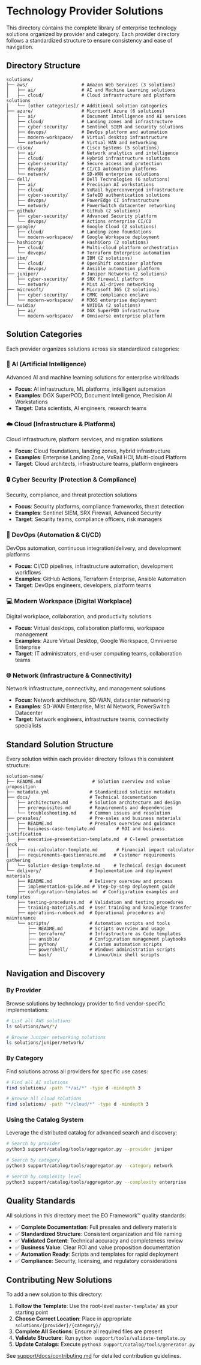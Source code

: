 # Technology Provider Solutions

This directory contains the complete library of enterprise technology solutions organized by provider and category. Each provider directory follows a standardized structure to ensure consistency and ease of navigation.

## Directory Structure

```
solutions/
├── aws/                    # Amazon Web Services (3 solutions)
│   ├── ai/                 # AI and Machine Learning solutions
│   ├── cloud/              # Cloud infrastructure and platform solutions
│   └── [other categories]/ # Additional solution categories
├── azure/                  # Microsoft Azure (6 solutions)
│   ├── ai/                 # Document Intelligence and AI services
│   ├── cloud/              # Landing zones and infrastructure
│   ├── cyber-security/     # Sentinel SIEM and security solutions
│   ├── devops/             # DevOps platform and automation
│   ├── modern-workspace/   # Virtual desktop infrastructure
│   └── network/            # Virtual WAN and networking
├── cisco/                  # Cisco Systems (5 solutions)
│   ├── ai/                 # Network analytics and intelligence
│   ├── cloud/              # Hybrid infrastructure solutions
│   ├── cyber-security/     # Secure access and protection
│   ├── devops/             # CI/CD automation platforms
│   └── network/            # SD-WAN enterprise solutions
├── dell/                   # Dell Technologies (6 solutions)
│   ├── ai/                 # Precision AI workstations
│   ├── cloud/              # VxRail hyperconverged infrastructure
│   ├── cyber-security/     # SafeID authentication solutions
│   ├── devops/             # PowerEdge CI infrastructure
│   └── network/            # PowerSwitch datacenter networking
├── github/                 # GitHub (2 solutions)
│   ├── cyber-security/     # Advanced Security platform
│   └── devops/             # Actions enterprise CI/CD
├── google/                 # Google Cloud (2 solutions)
│   ├── cloud/              # Landing zone foundations
│   └── modern-workspace/   # Google Workspace deployment
├── hashicorp/              # HashiCorp (2 solutions)
│   ├── cloud/              # Multi-cloud platform orchestration
│   └── devops/             # Terraform Enterprise automation
├── ibm/                    # IBM (2 solutions)
│   ├── cloud/              # OpenShift container platform
│   └── devops/             # Ansible automation platform
├── juniper/                # Juniper Networks (2 solutions)
│   ├── cyber-security/     # SRX firewall platform
│   └── network/            # Mist AI-driven networking
├── microsoft/              # Microsoft 365 (2 solutions)
│   ├── cyber-security/     # CMMC compliance enclave
│   └── modern-workspace/   # M365 enterprise deployment
└── nvidia/                 # NVIDIA (2 solutions)
    ├── ai/                 # DGX SuperPOD infrastructure
    └── modern-workspace/   # Omniverse enterprise platform
```

## Solution Categories

Each provider organizes solutions across six standardized categories:

### 🤖 AI (Artificial Intelligence)
Advanced AI and machine learning solutions for enterprise workloads
- **Focus**: AI infrastructure, ML platforms, intelligent automation
- **Examples**: DGX SuperPOD, Document Intelligence, Precision AI Workstations
- **Target**: Data scientists, AI engineers, research teams

### ☁️ Cloud (Infrastructure & Platforms)
Cloud infrastructure, platform services, and migration solutions
- **Focus**: Cloud foundations, landing zones, hybrid infrastructure
- **Examples**: Enterprise Landing Zone, VxRail HCI, Multi-cloud Platform
- **Target**: Cloud architects, infrastructure teams, platform engineers

### 🔒 Cyber Security (Protection & Compliance)
Security, compliance, and threat protection solutions
- **Focus**: Security platforms, compliance frameworks, threat detection
- **Examples**: Sentinel SIEM, SRX Firewall, Advanced Security
- **Target**: Security teams, compliance officers, risk managers

### 🚀 DevOps (Automation & CI/CD)
DevOps automation, continuous integration/delivery, and development platforms
- **Focus**: CI/CD pipelines, infrastructure automation, development workflows
- **Examples**: GitHub Actions, Terraform Enterprise, Ansible Automation
- **Target**: DevOps engineers, developers, platform teams

### 💻 Modern Workspace (Digital Workplace)
Digital workplace, collaboration, and productivity solutions
- **Focus**: Virtual desktops, collaboration platforms, workspace management
- **Examples**: Azure Virtual Desktop, Google Workspace, Omniverse Enterprise
- **Target**: IT administrators, end-user computing teams, collaboration teams

### 🌐 Network (Infrastructure & Connectivity)
Network infrastructure, connectivity, and management solutions
- **Focus**: Network architecture, SD-WAN, datacenter networking
- **Examples**: SD-WAN Enterprise, Mist AI Network, PowerSwitch Datacenter
- **Target**: Network engineers, infrastructure teams, connectivity specialists

## Standard Solution Structure

Every solution within each provider directory follows this consistent structure:

```
solution-name/
├── README.md                   # Solution overview and value proposition
├── metadata.yml               # Standardized solution metadata
├── docs/                      # Technical documentation
│   ├── architecture.md        # Solution architecture and design
│   ├── prerequisites.md       # Requirements and dependencies
│   └── troubleshooting.md     # Common issues and resolution
├── presales/                  # Pre-sales and business materials
│   ├── README.md              # Presales overview and guidance
│   ├── business-case-template.md        # ROI and business justification
│   ├── executive-presentation-template.md  # C-level presentation deck
│   ├── roi-calculator-template.md       # Financial impact calculator
│   ├── requirements-questionnaire.md   # Customer requirements gathering
│   └── solution-design-template.md     # Technical design document
└── delivery/                  # Implementation and deployment materials
    ├── README.md              # Delivery overview and process
    ├── implementation-guide.md # Step-by-step deployment guide
    ├── configuration-templates.md  # Configuration examples and templates
    ├── testing-procedures.md  # Validation and testing procedures
    ├── training-materials.md  # User training and knowledge transfer
    ├── operations-runbook.md  # Operational procedures and maintenance
    └── scripts/               # Automation scripts and tools
        ├── README.md          # Scripts overview and usage
        ├── terraform/         # Infrastructure as Code templates
        ├── ansible/           # Configuration management playbooks
        ├── python/            # Custom automation scripts
        ├── powershell/        # Windows administration scripts
        └── bash/              # Linux/Unix shell scripts
```

## Navigation and Discovery

### By Provider
Browse solutions by technology provider to find vendor-specific implementations:
```bash
# List all AWS solutions
ls solutions/aws/*/

# Browse Juniper networking solutions
ls solutions/juniper/network/
```

### By Category
Find solutions across all providers for specific use cases:
```bash
# Find all AI solutions
find solutions/ -path "*/ai/*" -type d -mindepth 3

# Browse all cloud solutions
find solutions/ -path "*/cloud/*" -type d -mindepth 3
```

### Using the Catalog System
Leverage the distributed catalog for advanced search and discovery:
```bash
# Search by provider
python3 support/catalog/tools/aggregator.py --provider juniper

# Search by category
python3 support/catalog/tools/aggregator.py --category network

# Search by complexity level
python3 support/catalog/tools/aggregator.py --complexity enterprise
```

## Quality Standards

All solutions in this directory meet the EO Framework™ quality standards:

- ✅ **Complete Documentation**: Full presales and delivery materials
- ✅ **Standardized Structure**: Consistent organization and file naming
- ✅ **Validated Content**: Technical accuracy and completeness review
- ✅ **Business Value**: Clear ROI and value proposition documentation
- ✅ **Automation Ready**: Scripts and templates for rapid deployment
- ✅ **Compliance**: Security, licensing, and regulatory considerations

## Contributing New Solutions

To add a new solution to this directory:

1. **Follow the Template**: Use the root-level `master-template/` as your starting point
2. **Choose Correct Location**: Place in appropriate `solutions/{provider}/{category}/`
3. **Complete All Sections**: Ensure all required files are present
4. **Validate Structure**: Run `python support/tools/validate-template.py`
5. **Update Catalogs**: Execute `python3 support/catalog/tools/generator.py`

See [support/docs/contributing.md](../support/docs/contributing.md) for detailed contribution guidelines.